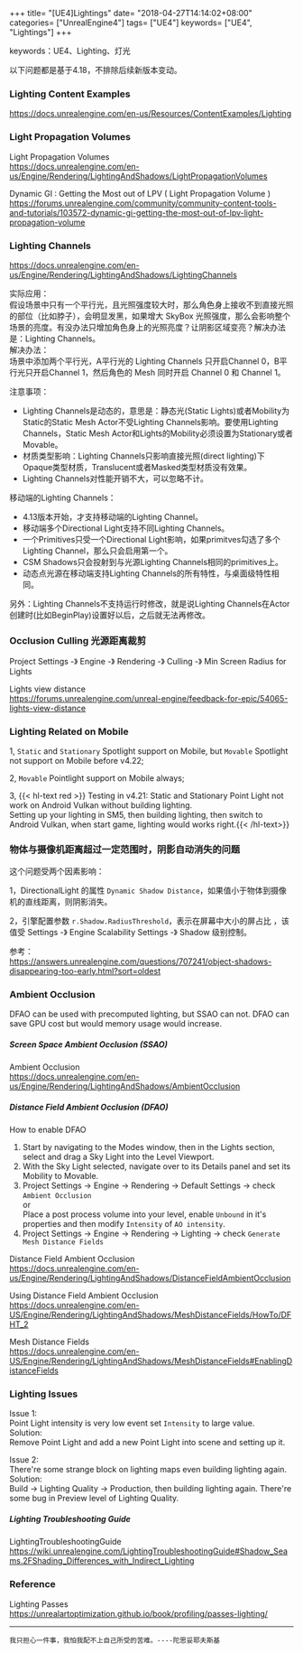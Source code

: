 +++
title= "[UE4]Lightings"
date= "2018-04-27T14:14:02+08:00"
categories= ["UnrealEngine4"]
tags= ["UE4"]
keywords= ["UE4", "Lightings"]
+++

keywords：UE4、Lighting、灯光

以下问题都是基于4.18，不排除后续新版本变动。

### Lighting Content Examples

https://docs.unrealengine.com/en-us/Resources/ContentExamples/Lighting


### Light Propagation Volumes
Light Propagation Volumes  
https://docs.unrealengine.com/en-us/Engine/Rendering/LightingAndShadows/LightPropagationVolumes

Dynamic GI : Getting the Most out of LPV ( Light Propagation Volume )  
https://forums.unrealengine.com/community/community-content-tools-and-tutorials/103572-dynamic-gi-getting-the-most-out-of-lpv-light-propagation-volume

### Lighting Channels
https://docs.unrealengine.com/en-us/Engine/Rendering/LightingAndShadows/LightingChannels

实际应用：  
假设场景中只有一个平行光，且光照强度较大时，那么角色身上接收不到直接光照的部位（比如脖子），会明显发黑，如果增大 SkyBox 光照强度，那么会影响整个场景的亮度。有没办法只增加角色身上的光照亮度？让阴影区域变亮？解决办法是：Lighting Channels。  
解决办法：  
场景中添加两个平行光，A平行光的 Lighting Channels 只开启Channel 0，B平行光只开启Channel 1，然后角色的 Mesh 同时开启 Channel 0 和 Channel 1。


注意事项：

+ Lighting Channels是动态的，意思是：静态光(Static Lights)或者Mobility为Static的Static Mesh Actor不受Lighting Channels影响。要使用Lighting Channels，Static Mesh Actor和Lights的Mobility必须设置为Stationary或者Movable。
+ 材质类型影响：Lighting Channels只影响直接光照(direct lighting)下Opaque类型材质，Translucent或者Masked类型材质没有效果。
+ Lighting Channels对性能开销不大，可以忽略不计。

移动端的Lighting Channels：

+ 4.13版本开始，才支持移动端的Lighting Channel。
+ 移动端多个Directional Light支持不同Lighting Channels。
+ 一个Primitives只受一个Directional Light影响，如果primitves勾选了多个Lighting Channel，那么只会启用第一个。
+ CSM Shadows只会投射到与光源Lighting Channels相同的primitives上。
+ 动态点光源在移动端支持Lighting Channels的所有特性，与桌面级特性相同。

另外：Lighting Channels不支持运行时修改，就是说Lighting Channels在Actor创建时(比如BeginPlay)设置好以后，之后就无法再修改。

### Occlusion Culling 光源距离裁剪
Project Settings -》 Engine -》 Rendering -》 Culling -》 Min Screen Radius for Lights  

Lights view distance  
https://forums.unrealengine.com/unreal-engine/feedback-for-epic/54065-lights-view-distance


### Lighting Related on Mobile

1, `Static` and `Stationary` Spotlight support on Mobile, but `Movable` Spotlight not support on Mobile before v4.22;

2, `Movable` Pointlight support on Mobile always;

3, {{< hl-text red >}} Testing in v4.21: Static and Stationary Point Light not work on Android Vulkan without building lighting.  
Setting up your lighting in SM5, then building lighting, then switch to Android Vulkan, when start game, lighting would works right.{{< /hl-text>}}

### 物体与摄像机距离超过一定范围时，阴影自动消失的问题

这个问题受两个因素影响：

1，DirectionalLight 的属性 `Dynamic Shadow Distance`，如果值小于物体到摄像机的直线距离，则阴影消失。

2，引擎配置参数 `r.Shadow.RadiusThreshold`，表示在屏幕中大小的屏占比 ，该值受 Settings -》 Engine Scalability Settings -》 Shadow 级别控制。

参考：  
https://answers.unrealengine.com/questions/707241/object-shadows-disappearing-too-early.html?sort=oldest

	
### Ambient Occlusion

DFAO can be used with precomputed lighting, but SSAO can not. DFAO can save GPU cost but would memory usage would increase.

##### Screen Space Ambient Occlusion (SSAO) 

Ambient Occlusion  
https://docs.unrealengine.com/en-us/Engine/Rendering/LightingAndShadows/AmbientOcclusion

##### Distance Field Ambient Occlusion (DFAO)

How to enable DFAO

1. Start by navigating to the Modes window, then in the Lights section, select and drag a Sky Light into the Level Viewport.
2. With the Sky Light selected, navigate over to its Details panel and set its Mobility to Movable.
3. Project Settings -> Engine -> Rendering -> Default Settings -> check `Ambient Occlusion`  
or  
Place a post process volume into your level, enable `Unbound` in it's properties and then modify `Intensity` of `AO intensity`.  
4. Project Settings -> Engine -> Rendering -> Lighting -> check `Generate Mesh Distance Fields`

Distance Field Ambient Occlusion  
https://docs.unrealengine.com/en-us/Engine/Rendering/LightingAndShadows/DistanceFieldAmbientOcclusion

Using Distance Field Ambient Occlusion  
https://docs.unrealengine.com/en-US/Engine/Rendering/LightingAndShadows/MeshDistanceFields/HowTo/DFHT_2

Mesh Distance Fields  
https://docs.unrealengine.com/en-US/Engine/Rendering/LightingAndShadows/MeshDistanceFields#EnablingDistanceFields

### Lighting Issues

Issue 1:  
Point Light intensity is very low event set `Intensity` to large value.  
Solution:  
Remove Point Light and add a new Point Light into scene and setting up it.

Issue 2:  
There're some strange block on lighting maps even building lighting again.  
Solution:  
Build -> Lighting Quality -> Production, then building lighting again. There're some bug in Preview level of Lighting Quality.

##### Lighting Troubleshooting Guide

LightingTroubleshootingGuide  
https://wiki.unrealengine.com/LightingTroubleshootingGuide#Shadow_Seams.2FShading_Differences_with_Indirect_Lighting

### Reference
Lighting Passes  
https://unrealartoptimization.github.io/book/profiling/passes-lighting/

***
`我只担心一件事，我怕我配不上自己所受的苦难。----陀思妥耶夫斯基`
